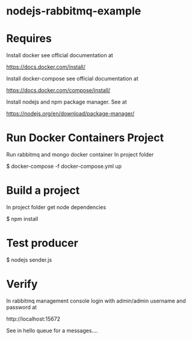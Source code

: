 # nodejs-rabbitmq-example

# Requires

Install docker see official documentation at

https://docs.docker.com/install/


Install docker-compose see official documentation at

https://docs.docker.com/compose/install/

Install nodejs and npm package manager. See at

https://nodejs.org/en/download/package-manager/

# Run Docker Containers Project

Run rabbitmq and mongo docker container In project folder

$ docker-compose -f docker-compose.yml up

# Build a project

In project folder get node dependencies

$ npm install


# Test producer

$ nodejs sender.js

# Verify

In rabbitmq management console login with admin/admin username and password at

http://localhost:15672

See in hello queue for a messages....
